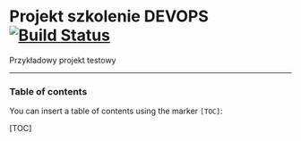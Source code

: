 Projekt szkolenie DEVOPS
[![Build Status](https://travis-ci.org/jbentyn/szkolenie_devops.svg?branch=master)](https://travis-ci.org/jbentyn/szkolenie_devops)
===================


Przykładowy projekt testowy

----------

### Table of contents

You can insert a table of contents using the marker `[TOC]`:

[TOC]



